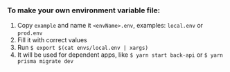 ### To make your own environment variable file:

1. Copy `example` and name it `<envName>.env`, examples: `local.env` or `prod.env`
2. Fill it with correct values
3. Run `$ export $(cat envs/local.env | xargs)`
4. It will be used for dependent apps, like `$ yarn start back-api` or `$ yarn prisma migrate dev`

